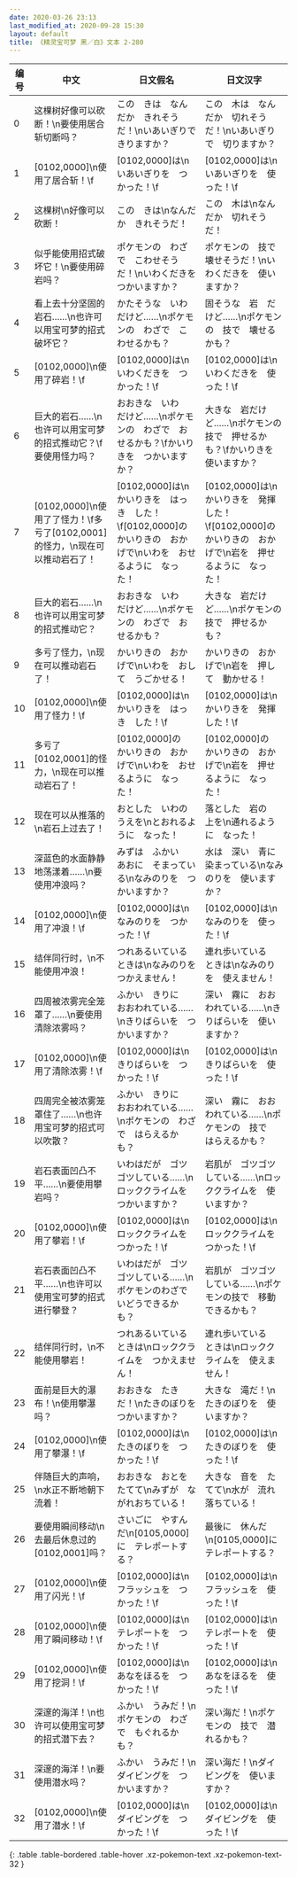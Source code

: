 ```yaml
---
date: 2020-03-26 23:13
last_modified_at: 2020-09-28 15:30
layout: default
title: 《精灵宝可梦 黑／白》文本 2-280
---
```

| 编号 | 中文 | 日文假名 | 日文汉字 |
| ---- | ---- | ---- | --- |
| 0 | 这棵树好像可以砍断！\n要使用居合斩切断吗？ | この　きは　なんだか　きれそうだ！\nいあいぎりで　きりますか？ | この　木は　なんだか　切れそうだ！\nいあいぎりで　切りますか？ |
| 1 | [0102,0000]\n使用了居合斩！\f | [0102,0000]は\nいあいぎりを　つかった！\f | [0102,0000]は\nいあいぎりを　使った！\f |
| 2 | 这棵树\n好像可以砍断！ | この　きは\nなんだか　きれそうだ！ | この　木は\nなんだか　切れそうだ！ |
| 3 | 似乎能使用招式破坏它！\n要使用碎岩吗？ | ポケモンの　わざで　こわせそうだ！\nいわくだきを　つかいますか？ | ポケモンの　技で　壊せそうだ！\nいわくだきを　使いますか？ |
| 4 | 看上去十分坚固的岩石……\n也许可以用宝可梦的招式破坏它？ | かたそうな　いわ　だけど……\nポケモンの　わざで　こわせるかも？ | 固そうな　岩　だけど……\nポケモンの　技で　壊せるかも？ |
| 5 | [0102,0000]\n使用了碎岩！\f | [0102,0000]は\nいわくだきを　つかった！\f | [0102,0000]は\nいわくだきを　使った！\f |
| 6 | 巨大的岩石……\n也许可以用宝可梦的招式推动它？\f要使用怪力吗？ | おおきな　いわ　だけど……\nポケモンの　わざで　おせるかも？\fかいりきを　つかいますか？ | 大きな　岩だけど……\nポケモンの　技で　押せるかも？\fかいりきを　使いますか？ |
| 7 | [0102,0000]\n使用了了怪力！\f多亏了[0102,0001]的怪力，\n现在可以推动岩石了！ | [0102,0000]は\nかいりきを　はっき　した！\f[0102,0000]の　かいりきの　おかげで\nいわを　おせるように　なった！ | [0102,0000]は\nかいりきを　発揮した！\f[0102,0000]の　かいりきの　おかげで\n岩を　押せるように　なった！ |
| 8 | 巨大的岩石……\n也许可以用宝可梦的招式推动它？ | おおきな　いわ　だけど……\nポケモンの　わざで　おせるかも？ | 大きな　岩だけど……\nポケモンの　技で　押せるかも？ |
| 9 | 多亏了怪力，\n现在可以推动岩石了！ | かいりきの　おかげで\nいわを　おして　うごかせる！ | かいりきの　おかげで\n岩を　押して　動かせる！ |
| 10 | [0102,0000]\n使用了怪力！\f | [0102,0000]は\nかいりきを　はっき　した！\f | [0102,0000]は\nかいりきを　発揮した！\f |
| 11 | 多亏了[0102,0001]的怪力，\n现在可以推动岩石了！ | [0102,0000]の　かいりきの　おかげで\nいわを　おせるように　なった！ | [0102,0000]の　かいりきの　おかげで\n岩を　押せるように　なった！ |
| 12 | 现在可以从推落的\n岩石上过去了！ | おとした　いわの　うえを\nとおれるように　なった！ | 落とした　岩の　上を\n通れるように　なった！ |
| 13 | 深蓝色的水面静静地荡漾着……\n要使用冲浪吗？ | みずは　ふかい　あおに　そまっている\nなみのりを　つかいますか？ | 水は　深い　青に　染まっている\nなみのりを　使いますか？ |
| 14 | [0102,0000]\n使用了冲浪！\f | [0102,0000]は\nなみのりを　つかった！\f | [0102,0000]は\nなみのりを　使った！\f |
| 15 | 结伴同行时，\n不能使用冲浪！ | つれあるいている　ときは\nなみのりを　つかえません！ | 連れ歩いている　ときは\nなみのりを　使えません！ |
| 16 | 四周被浓雾完全笼罩了……\n要使用清除浓雾吗？ | ふかい　きりに　おおわれている……\nきりばらいを　つかいますか？ | 深い　霧に　おおわれている……\nきりばらいを　使いますか？ |
| 17 | [0102,0000]\n使用了清除浓雾！\f | [0102,0000]は\nきりばらいを　つかった！\f | [0102,0000]は\nきりばらいを　使った！\f |
| 18 | 四周完全被浓雾笼罩住了……\n也许用宝可梦的招式可以吹散？ | ふかい　きりに　おおわれている……\nポケモンの　わざで　はらえるかも？ | 深い　霧に　おおわれている……\nポケモンの　技で　はらえるかも？ |
| 19 | 岩石表面凹凸不平……\n要使用攀岩吗？ | いわはだが　ゴツゴツしている……\nロッククライムを　つかいますか？ | 岩肌が　ゴツゴツしている……\nロッククライムを　使いますか？ |
| 20 | [0102,0000]\n使用了攀岩！\f | [0102,0000]は\nロッククライムを　つかった！\f | [0102,0000]は\nロッククライムを　つかった！\f |
| 21 | 岩石表面凹凸不平……\n也许可以使用宝可梦的招式进行攀登？ | いわはだが　ゴツゴツしている……\nポケモンのわざで　いどうできるかも？ | 岩肌が　ゴツゴツしている……\nポケモンの技で　移動できるかも？ |
| 22 | 结伴同行时，\n不能使用攀岩！ | つれあるいている　ときは\nロッククライムを　つかえません！ | 連れ歩いている　ときは\nロッククライムを　使えません！ |
| 23 | 面前是巨大的瀑布！\n使用攀瀑吗？ | おおきな　たきだ！\nたきのぼりを　つかいますか？ | 大きな　滝だ！\nたきのぼりを　使いますか？ |
| 24 | [0102,0000]\n使用了攀瀑！\f | [0102,0000]は\nたきのぼりを　つかった！\f | [0102,0000]は\nたきのぼりを　使った！\f |
| 25 | 伴随巨大的声响，\n水正不断地朝下流着！ | おおきな　おとを　たてて\nみずが　ながれおちている！ | 大きな　音を　たてて\n水が　流れ落ちている！ |
| 26 | 要使用瞬间移动\n去最后休息过的[0102,0001]吗？ | さいごに　やすんだ\n[0105,0000]に　テレポートする？ | 最後に　休んだ\n[0105,0000]に　テレポートする？ |
| 27 | [0102,0000]\n使用了闪光！\f | [0102,0000]は\nフラッシュを　つかった！\f | [0102,0000]は\nフラッシュを　使った！\f |
| 28 | [0102,0000]\n使用了瞬间移动！\f | [0102,0000]は\nテレポートを　つかった！\f | [0102,0000]は\nテレポートを　使った！\f |
| 29 | [0102,0000]\n使用了挖洞！\f | [0102,0000]は\nあなをほるを　つかった！\f | [0102,0000]は\nあなをほるを　使った！\f |
| 30 | 深邃的海洋！\n也许可以使用宝可梦的招式潜下去？ | ふかい　うみだ！\nポケモンの　わざで　もぐれるかも？ | 深い海だ！\nポケモンの　技で　潜れるかも？ |
| 31 | 深邃的海洋！\n要使用潜水吗？ | ふかい　うみだ！\nダイビングを　つかいますか？ | 深い海だ！\nダイビングを　使いますか？ |
| 32 | [0102,0000]\n使用了潜水！\f | [0102,0000]は\nダイビングを　つかった！\f | [0102,0000]は\nダイビングを　使った！\f |
{: .table .table-bordered .table-hover .xz-pokemon-text .xz-pokemon-text-32 }
